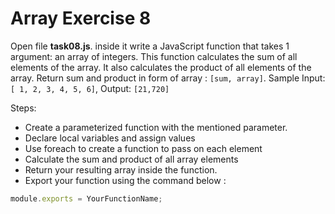 # Array Exercise 8

Open file **task08.js**. inside it write a JavaScript function that takes 1 argument:
 an array of integers. This function calculates the sum of all elements of the array. 
 It also calculates the product of all elements of the array.
Return sum and product in form of array : `[sum, array]`.
 Sample Input: `[ 1, 2, 3, 4, 5, 6]`, Output: `[21,720]`

Steps:

- Create a parameterized function with the mentioned parameter.
- Declare local variables and assign values
- Use foreach to create a function to pass on each element
- Calculate the sum and product of all array elements
- Return your resulting array inside the function.
- Export your function using the command below :

```js
module.exports = YourFunctionName;
```
